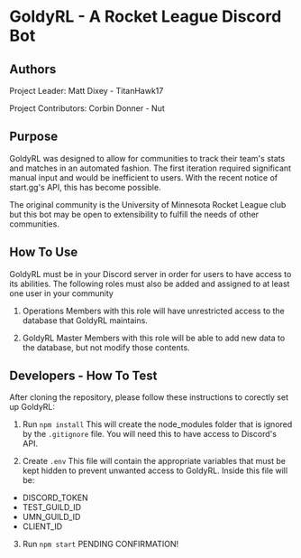 # GoldyRL - A Rocket League Discord Bot

## Authors
Project Leader: 
Matt Dixey - TitanHawk17

Project Contributors:
Corbin Donner - Nut

## Purpose
GoldyRL was designed to allow for communities to track their team's stats and matches in an automated fashion. The first iteration required significant manual input and would be inefficient to users. With the recent notice of start.gg's API, this has become possible.

The original community is the University of Minnesota Rocket League club but this bot may be open to extensibility to fulfill the needs of other communities. 

## How To Use
GoldyRL must be in your Discord server in order for users to have access to its abilities. The following roles must also be added and assigned to at least one user in your community
 1. Operations
 Members with this role will have unrestricted access to the database that GoldyRL maintains.

 2. GoldyRL Master
 Members with this role will be able to add new data to the database, but not modify those contents.

## Developers - How To Test
After cloning the repository, please follow these instructions to corectly set up GoldyRL:

1. Run `npm install`
This will create the node_modules folder that is ignored by the `.gitignore` file. You will need this to have access to Discord's API.

2. Create `.env`
This file will contain the appropriate variables that must be kept hidden to prevent unwanted access to GoldyRL. Inside this file will be:
 - DISCORD_TOKEN
 - TEST_GUILD_ID
 - UMN_GUILD_ID
 - CLIENT_ID

3. Run `npm start`
PENDING CONFIRMATION!